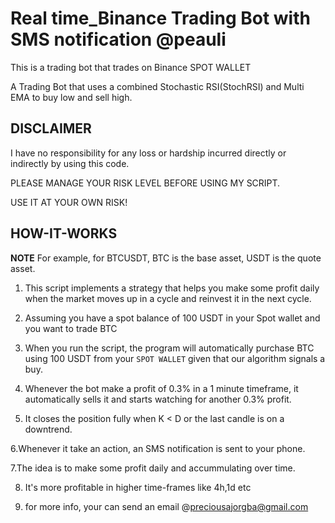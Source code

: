 # Real time_Binance Trading Bot with SMS notification @peauli

This is a trading bot that trades on Binance SPOT WALLET

A Trading Bot that uses a combined Stochastic RSI(StochRSI) and Multi EMA to buy low and sell high.



<a name="hello_disclaimer"></a>
## DISCLAIMER
I have no responsibility for any loss or hardship incurred directly or indirectly by using this code.

PLEASE MANAGE YOUR RISK LEVEL BEFORE USING MY SCRIPT.

USE IT AT YOUR OWN RISK!

<a name="how_it_works"></a>
## HOW-IT-WORKS

**NOTE** For example, for BTCUSDT, BTC is the base asset, USDT is the quote asset.

1. This script implements a strategy that helps you make some profit daily when the market moves up in a cycle and reinvest it in the next cycle.

2. Assuming you have a spot balance of 100 USDT in your Spot wallet and you want to trade BTC

3. When you run the script, the program will automatically purchase BTC using 100 USDT from your `SPOT WALLET` given that our algorithm signals a buy.

4. Whenever the bot make a profit of 0.3% in a 1 minute timeframe, it automatically sells it and starts watching for another 0.3% profit.

5. It closes the position fully when K < D or the last candle is on a downtrend.

  6.Whenever it take an action, an SMS notification is sent to your phone.

  7.The idea is to make some profit daily and accummulating over time.

8. It's more profitable in higher time-frames like 4h,1d etc

9. for more info, your can send an email @preciousajorgba@gmail.com
